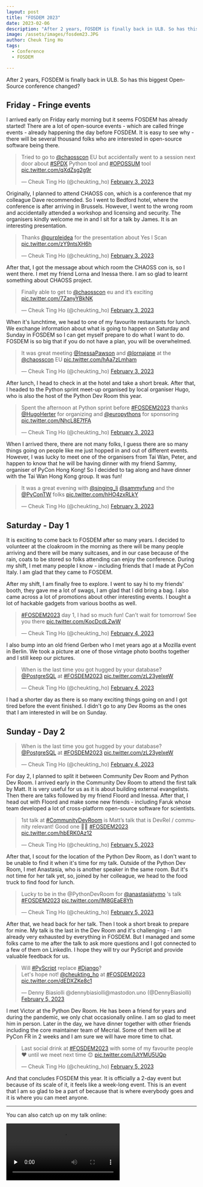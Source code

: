 ```yaml
---
layout: post
title: "FOSDEM 2023"
date: 2023-02-06
description: "After 2 years, FOSDEM is finally back in ULB. So has this biggest Open-Source conference changed?"
image: /assets/images/fosdem23.JPG
author: Cheuk Ting Ho
tags:
  - Conference
  - FOSDEM

---
```


After 2 years, FOSDEM is finally back in ULB. So has this biggest Open-Source conference changed?

## Friday - Fringe events

I arrived early on Friday early morning but it seems FOSDEM has already started! There are a lot of open-source events - which are called fringe events - already happening the day before FOSDEM. It is easy to see why - there will be several thousand folks who are interested in open-source software being there.

<blockquote class="twitter-tweet"><p lang="en" dir="ltr">Tried to go to <a href="https://twitter.com/chaosscon?ref_src=twsrc%5Etfw">@chaosscon</a> EU but accidentally went to a session next door about <a href="https://twitter.com/hashtag/SPDX?src=hash&amp;ref_src=twsrc%5Etfw">#SPDX</a> Python tool and <a href="https://twitter.com/hashtag/OPOSSUM?src=hash&amp;ref_src=twsrc%5Etfw">#OPOSSUM</a> tool <a href="https://t.co/qXdZsg2g9r">pic.twitter.com/qXdZsg2g9r</a></p>&mdash; Cheuk Ting Ho (@cheukting_ho) <a href="https://twitter.com/cheukting_ho/status/1621429583064039425?ref_src=twsrc%5Etfw">February 3, 2023</a></blockquote> <script async src="https://platform.twitter.com/widgets.js" charset="utf-8"></script>

Originally, I planned to attend CHAOSS con, which is a conference that my colleague Dave recommended. So I went to Bedford hotel, where the conference is after arriving in Brussels. However, I went to the wrong room and accidentally attended a workshop and licensing and security. The organisers kindly welcome me in and I sit for a talk by James. It is an interesting presentation.

<blockquote class="twitter-tweet"><p lang="en" dir="ltr">Thanks <a href="https://twitter.com/purpleidea?ref_src=twsrc%5Etfw">@purpleidea</a> for the presentation about Yes I Scan <a href="https://t.co/zY9ntsXH6h">pic.twitter.com/zY9ntsXH6h</a></p>&mdash; Cheuk Ting Ho (@cheukting_ho) <a href="https://twitter.com/cheukting_ho/status/1621433070267105280?ref_src=twsrc%5Etfw">February 3, 2023</a></blockquote> <script async src="https://platform.twitter.com/widgets.js" charset="utf-8"></script>

After that, I got the message about which room the CHAOSS con is, so I went there. I met my friend Lorna and Inessa there. I am so glad to learnt something about CHAOSS project.

<blockquote class="twitter-tweet"><p lang="en" dir="ltr">Finally able to get to <a href="https://twitter.com/chaosscon?ref_src=twsrc%5Etfw">@chaosscon</a> eu and it’s exciting <a href="https://t.co/7ZanyYBkNK">pic.twitter.com/7ZanyYBkNK</a></p>&mdash; Cheuk Ting Ho (@cheukting_ho) <a href="https://twitter.com/cheukting_ho/status/1621437826305871874?ref_src=twsrc%5Etfw">February 3, 2023</a></blockquote> <script async src="https://platform.twitter.com/widgets.js" charset="utf-8"></script>

When it's lunchtime, we head to one of my favourite restaurants for lunch. We exchange information about what is going to happen on Saturday and Sunday in FOSDEM so I can get myself prepare to do what I want to do. FOSDEM is so big that if you do not have a plan, you will be overwhelmed.

<blockquote class="twitter-tweet"><p lang="en" dir="ltr">It was great meeting <a href="https://twitter.com/InessaPawson?ref_src=twsrc%5Etfw">@InessaPawson</a> and <a href="https://twitter.com/lornajane?ref_src=twsrc%5Etfw">@lornajane</a> at the <a href="https://twitter.com/chaosscon?ref_src=twsrc%5Etfw">@chaosscon</a> EU <a href="https://t.co/hAa7zLmham">pic.twitter.com/hAa7zLmham</a></p>&mdash; Cheuk Ting Ho (@cheukting_ho) <a href="https://twitter.com/cheukting_ho/status/1621493207006601218?ref_src=twsrc%5Etfw">February 3, 2023</a></blockquote> <script async src="https://platform.twitter.com/widgets.js" charset="utf-8"></script>

After lunch, I head to check in at the hotel and take a short break. After that, I headed to the Python sprint meet-up organised by local organiser Hugo, who is also the host of the Python Dev Room this year.

<blockquote class="twitter-tweet"><p lang="en" dir="ltr">Spent the afternoon at Python sprint before <a href="https://twitter.com/hashtag/FOSDEM2023?src=hash&amp;ref_src=twsrc%5Etfw">#FOSDEM2023</a> thanks <a href="https://twitter.com/HugoHerter?ref_src=twsrc%5Etfw">@HugoHerter</a> for organizing and <a href="https://twitter.com/europythons?ref_src=twsrc%5Etfw">@europythons</a> for sponsoring <a href="https://t.co/NhcL8E7fFA">pic.twitter.com/NhcL8E7fFA</a></p>&mdash; Cheuk Ting Ho (@cheukting_ho) <a href="https://twitter.com/cheukting_ho/status/1621546371068182535?ref_src=twsrc%5Etfw">February 3, 2023</a></blockquote> <script async src="https://platform.twitter.com/widgets.js" charset="utf-8"></script>

When I arrived there, there are not many folks, I guess there are so many things going on people like me just hopped in and out of different events. However, I was lucky to meet one of the organisers from Tai Wan, Peter, and happen to know that he will be having dinner with my friend Sammy, organiser of PyCon Hong Kong! So I decided to tag along and have dinner with the Tai Wan Hong Kong group. It was fun!

<blockquote class="twitter-tweet"><p lang="en" dir="ltr">It was a great evening with <a href="https://twitter.com/singing_li?ref_src=twsrc%5Etfw">@singing_li</a> <a href="https://twitter.com/sammyfung?ref_src=twsrc%5Etfw">@sammyfung</a> and the <a href="https://twitter.com/PyConTW?ref_src=twsrc%5Etfw">@PyConTW</a> folks <a href="https://t.co/hHO4zxRLkY">pic.twitter.com/hHO4zxRLkY</a></p>&mdash; Cheuk Ting Ho (@cheukting_ho) <a href="https://twitter.com/cheukting_ho/status/1621612081895145472?ref_src=twsrc%5Etfw">February 3, 2023</a></blockquote> <script async src="https://platform.twitter.com/widgets.js" charset="utf-8"></script>

## Saturday - Day 1

It is exciting to come back to FOSDEM after so many years. I decided to volunteer at the cloakroom in the morning as there will be many people arriving and there will be many suitcases, and in our case because of the rain, coats to be stored so folks attending can enjoy the conference. During my shift, I met many people I know - including friends that I made at PyCon Italy. I am glad that they came to FOSDEM.

After my shift, I am finally free to explore. I went to say hi to my friends' booth, they gave me a lot of swags, I am glad that I did bring a bag. I also came across a lot of promotions about other interesting events. I bought a lot of hackable gadgets from various booths as well.

<blockquote class="twitter-tweet"><p lang="en" dir="ltr"><a href="https://twitter.com/hashtag/FOSDEM2023?src=hash&amp;ref_src=twsrc%5Etfw">#FOSDEM2023</a> day 1, I had so much fun! Can’t wait for tomorrow! See you there <a href="https://t.co/KocDcdLZwW">pic.twitter.com/KocDcdLZwW</a></p>&mdash; Cheuk Ting Ho (@cheukting_ho) <a href="https://twitter.com/cheukting_ho/status/1621933886358831104?ref_src=twsrc%5Etfw">February 4, 2023</a></blockquote> <script async src="https://platform.twitter.com/widgets.js" charset="utf-8"></script>

I also bump into an old friend Gerben who I met years ago at a Mozilla event in Berlin. We took a picture at one of those vintage photo booths together and I still keep our pictures.

<blockquote class="twitter-tweet"><p lang="en" dir="ltr">When is the last time you got hugged by your database? <a href="https://twitter.com/PostgreSQL?ref_src=twsrc%5Etfw">@PostgreSQL</a> at <a href="https://twitter.com/hashtag/FOSDEM2023?src=hash&amp;ref_src=twsrc%5Etfw">#FOSDEM2023</a> <a href="https://t.co/zL23yelxeW">pic.twitter.com/zL23yelxeW</a></p>&mdash; Cheuk Ting Ho (@cheukting_ho) <a href="https://twitter.com/cheukting_ho/status/1621830683898396672?ref_src=twsrc%5Etfw">February 4, 2023</a></blockquote> <script async src="https://platform.twitter.com/widgets.js" charset="utf-8"></script>

I had a shorter day as there is so many exciting things going on and I got tired before the event finished. I didn't go to any Dev Rooms as the ones that I am interested in will be on Sunday.

## Sunday - Day 2

<blockquote class="twitter-tweet"><p lang="en" dir="ltr">When is the last time you got hugged by your database? <a href="https://twitter.com/PostgreSQL?ref_src=twsrc%5Etfw">@PostgreSQL</a> at <a href="https://twitter.com/hashtag/FOSDEM2023?src=hash&amp;ref_src=twsrc%5Etfw">#FOSDEM2023</a> <a href="https://t.co/zL23yelxeW">pic.twitter.com/zL23yelxeW</a></p>&mdash; Cheuk Ting Ho (@cheukting_ho) <a href="https://twitter.com/cheukting_ho/status/1621830683898396672?ref_src=twsrc%5Etfw">February 4, 2023</a></blockquote> <script async src="https://platform.twitter.com/widgets.js" charset="utf-8"></script>

For day 2, I planned to split it between Community Dev Room and Python Dev Room. I arrived early in the Community Dev Room to attend the first talk by Matt. It is very useful for us as it is about building external evangelists. Then there are talks followed by my friend Floord and Inessa. After that, I head out with Floord and make some new friends - including Faruk whose team developed a lot of cross-platform open-source software for scientists.

<blockquote class="twitter-tweet"><p lang="en" dir="ltr">1st talk at <a href="https://twitter.com/hashtag/CommunityDevRoom?src=hash&amp;ref_src=twsrc%5Etfw">#CommunityDevRoom</a> is Matt’s talk that is DevRel / community relevant! Good one 👍🏻 <a href="https://twitter.com/hashtag/FOSDEM2023?src=hash&amp;ref_src=twsrc%5Etfw">#FOSDEM2023</a> <a href="https://t.co/hbERK0Az12">pic.twitter.com/hbERK0Az12</a></p>&mdash; Cheuk Ting Ho (@cheukting_ho) <a href="https://twitter.com/cheukting_ho/status/1622144667063144448?ref_src=twsrc%5Etfw">February 5, 2023</a></blockquote> <script async src="https://platform.twitter.com/widgets.js" charset="utf-8"></script>

After that, I scout for the location of the Python Dev Room, as I don't want to be unable to find it when it's time for my talk. Outside of the Python Dev Room, I met Anastasia, who is another speaker in the same room. But it's not time for her talk yet, so, joined by her colleague, we head to the food truck to find food for lunch.

<blockquote class="twitter-tweet"><p lang="en" dir="ltr">Lucky to be in the @PythonDevRoom for <a href="https://twitter.com/anastasiatymo?ref_src=twsrc%5Etfw">@anastasiatymo</a> ‘s talk <a href="https://twitter.com/hashtag/FOSDEM2023?src=hash&amp;ref_src=twsrc%5Etfw">#FOSDEM2023</a> <a href="https://t.co/IM8GEaE8Yh">pic.twitter.com/IM8GEaE8Yh</a></p>&mdash; Cheuk Ting Ho (@cheukting_ho) <a href="https://twitter.com/cheukting_ho/status/1622233841418047488?ref_src=twsrc%5Etfw">February 5, 2023</a></blockquote> <script async src="https://platform.twitter.com/widgets.js" charset="utf-8"></script>

After that, we head back for her talk. Then I took a short break to prepare for mine. My talk is the last in the Dev Room and it's challenging - I am already very exhausted by everything in FOSDEM. But I managed and some folks came to me after the talk to ask more questions and I got connected to a few of them on LinkedIn. I hope they will try our PyScript and provide valuable feedback for us.

<blockquote class="twitter-tweet"><p lang="en" dir="ltr">Will <a href="https://twitter.com/hashtag/PyScript?src=hash&amp;ref_src=twsrc%5Etfw">#PyScript</a> replace <a href="https://twitter.com/hashtag/Django?src=hash&amp;ref_src=twsrc%5Etfw">#Django</a>?<br>Let&#39;s hope not! <a href="https://twitter.com/cheukting_ho?ref_src=twsrc%5Etfw">@cheukting_ho</a> at <a href="https://twitter.com/hashtag/FOSDEM2023?src=hash&amp;ref_src=twsrc%5Etfw">#FOSDEM2023</a> <a href="https://t.co/dEDXZKe8c1">pic.twitter.com/dEDXZKe8c1</a></p>&mdash; Denny Biasiolli @dennybiasiolli@mastodon.uno (@DennyBiasiolli) <a href="https://twitter.com/DennyBiasiolli/status/1622256338553257985?ref_src=twsrc%5Etfw">February 5, 2023</a></blockquote> <script async src="https://platform.twitter.com/widgets.js" charset="utf-8"></script>

I met Victor at the Python Dev Room. He has been a friend for years and during the pandemic, we only chat occasionally online. I am so glad to meet him in person. Later in the day, we have dinner together with other friends including the core maintainer team of Mecrial. Some of them will be at PyCon FR in 2 weeks and I am sure we will have more time to chat.

<blockquote class="twitter-tweet"><p lang="en" dir="ltr">Last social drink at <a href="https://twitter.com/hashtag/FOSDEM2023?src=hash&amp;ref_src=twsrc%5Etfw">#FOSDEM2023</a> with some of my favourite people ❤️ until we meet next time 😊 <a href="https://t.co/IJtYMU5UQp">pic.twitter.com/IJtYMU5UQp</a></p>&mdash; Cheuk Ting Ho (@cheukting_ho) <a href="https://twitter.com/cheukting_ho/status/1622358465120174082?ref_src=twsrc%5Etfw">February 5, 2023</a></blockquote> <script async src="https://platform.twitter.com/widgets.js" charset="utf-8"></script>

And that concludes FOSDEM this year. It is officially a 2-day event but because of its scale of it, it feels like a week-long event. This is an event that I am so glad to be a part of because that is where everybody goes and it is where you can meet anyone.

---

You can also catch up on my talk online:

<div class="video">
  <video preload="none" controls="controls">
    <source src="https://video.fosdem.org/2023/UD2.218A/python_pyscript.webm" type='video/webm; codecs="vp9, opus"' />
    <source src="https://video.fosdem.org/2023/UD2.218A/python_pyscript.webm" type='video/mp4' />
  </video>
</div>
